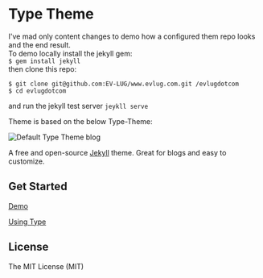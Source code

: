 # Type Theme

I've mad only content changes to demo how a configured them repo looks and the end result.  
To demo locally install the jekyll gem:  
`$ gem install jekyll`  
then clone this repo:   
```
$ git clone git@github.com:EV-LUG/www.evlug.com.git /evlugdotcom
$ cd evlugdotcom
```
and run the jekyll test server
`jeykll serve`


Theme is based on the below Type-Theme:

![Default Type Theme blog](https://cloud.githubusercontent.com/assets/816965/5142407/19742e48-71d6-11e4-8d9d-fdfe010784f0.png)

A free and open-source [Jekyll](http://jekyllrb.com) theme. Great for blogs and easy to customize.

## Get Started

[Demo](https://rohanchandra.github.io/type-theme/)

[Using Type](https://rohanchandra.github.io/project/type/)

## License
The MIT License (MIT)

